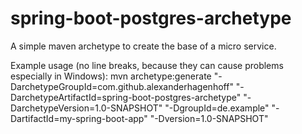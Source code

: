 # spring-boot-postgres-archetype
A simple maven archetype to create the base of a micro service.

Example usage (no line breaks, because they can cause problems especially in Windows):
mvn archetype:generate "-DarchetypeGroupId=com.github.alexanderhagenhoff" "-DarchetypeArtifactId=spring-boot-postgres-archetype" "-DarchetypeVersion=1.0-SNAPSHOT" "-DgroupId=de.example" "-DartifactId=my-spring-boot-app" "-Dversion=1.0-SNAPSHOT"
